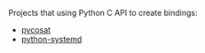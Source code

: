 Projects that using Python C API to create bindings:
- [pycosat](https://github.com/ContinuumIO/pycosat)
- [python-systemd](https://github.com/systemd/python-systemd)
